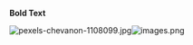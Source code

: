 **Bold Text**

![pexels-chevanon-1108099.jpg](https://docs-api-qa.cloudlabs.ai/repos/raw.githubusercontent.com/Rabin-spektra/Demo-Repo/main/196993496zpeJ/images/pexels-chevanon-1108099.jpg)![images.png](https://docs-api-qa.cloudlabs.ai/repos/raw.githubusercontent.com/Rabin-spektra/Demo-Repo/main/196993496zpeJ/images/images.png)